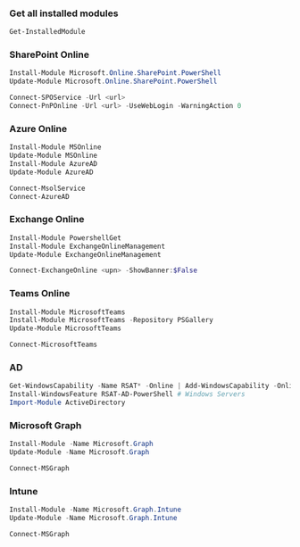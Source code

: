 ### Get all installed modules

```powershell
Get-InstalledModule
```

### SharePoint Online

```powershell
Install-Module Microsoft.Online.SharePoint.PowerShell
Update-Module Microsoft.Online.SharePoint.PowerShell

Connect-SPOService -Url <url>
Connect-PnPOnline -Url <url> -UseWebLogin -WarningAction 0
```

### Azure Online

```powershell
Install-Module MSOnline
Update-Module MSOnline
Install-Module AzureAD
Update-Module AzureAD

Connect-MsolService
Connect-AzureAD
```

### Exchange Online

```powershell
Install-Module PowershellGet
Install-Module ExchangeOnlineManagement
Update-Module ExchangeOnlineManagement

Connect-ExchangeOnline <upn> -ShowBanner:$False
```

### Teams Online

```powershell
Install-Module MicrosoftTeams
Install-Module MicrosoftTeams -Repository PSGallery
Update-Module MicrosoftTeams

Connect-MicrosoftTeams
```

### AD

```powershell
Get-WindowsCapability -Name RSAT* -Online | Add-WindowsCapability -Online # Windows Clients
Install-WindowsFeature RSAT-AD-PowerShell # Windows Servers
Import-Module ActiveDirectory
```

### Microsoft Graph

```powershell
Install-Module -Name Microsoft.Graph
Update-Module -Name Microsoft.Graph

Connect-MSGraph
```

### Intune

```powershell
Install-Module -Name Microsoft.Graph.Intune
Update-Module -Name Microsoft.Graph.Intune

Connect-MSGraph
```